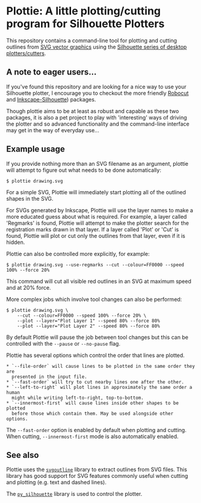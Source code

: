 Plottie: A little plotting/cutting program for Silhouette Plotters
==================================================================

This repository contains a command-line tool for plotting and cutting outlines
from [SVG vector graphics](https://developer.mozilla.org/kab/docs/Web/SVG)
using the [Silhouette series of desktop
plotters/cutters](https://www.silhouetteamerica.com/).

A note to eager users...
------------------------

If you've found this repository and are looking for a nice way to use your
Silhouette plotter, I encourage you to checkout the more friendly
[Robocut](https://github.com/nosliwneb/robocut) and
[Inkscape-Silhouette](https://github.com/fablabnbg/inkscape-silhouette))
packages.

Though plottie aims to be at least as robust and capable as these two packages,
it is also a pet project to play with 'interesting' ways of driving the plotter
and so advanced functionality and the command-line interface may get in the way
of everyday use...


Example usage
-------------

If you provide nothing more than an SVG filename as an argument, plottie will
attempt to figure out what needs to be done automatically:

    $ plottie drawing.svg

For a simple SVG, Plottie will immediately start plotting all of the outlined
shapes in the SVG.

For SVGs generated by Inkscape, Plottie will use the layer names to make a more
educated guess about what is required. For example, a layer called 'Regmarks'
is found, Plottie will attempt to make the plotter search for the registration
marks drawn in that layer. If a layer called 'Plot' or 'Cut' is found, Plottie
will plot or cut only the outlines from that layer, even if it is hidden.

Plottie can also be controlled more explicitly, for example:

    $ plottie drawing.svg --use-regmarks --cut --colour=FF0000 --speed 100% --force 20%

This command will cut all visible red outlines in an SVG at maximum speed and
at 20% force.

More complex jobs which involve tool changes can also be performed:

    $ plottie drawing.svg \
        --cut --colour=FF0000 --speed 100% --force 20% \
        --plot --layer="Plot Layer 1" --speed 80% --force 80%
        --plot --layer="Plot Layer 2" --speed 80% --force 80%

By default Plottie will pause the job between tool changes but this can be
controlled with the `--pause` or `--no-pause` flag.

Plottie has several options which control the order that lines are plotted.

    * `--file-order` will cause lines to be plotted in the same order they are
      presented in the input file.
    * `--fast-order` will try to cut nearby lines one after the other.
    * `--left-to-right` will plot lines in approximately the same order a human
      might while writing left-to-right, top-to-bottom.
    * `--innermost-first` will cause lines inside other shapes to be plotted
      before those which contain them. May be used alongside other options.

The `--fast-order` option is enabled by default when plotting and cutting.
When cutting, `--innermost-first` mode is also automatically enabled.


See also
--------

Plottie uses the [`svgoutline`](https://github.com/mossblaser/svgoutline)
library to extract outlines from SVG files. This library has good support for
SVG features commonly useful when cutting and plotting (e.g. text and dashed
lines).

The [`py_silhouette`](http://github.com/mossblaser/py_silhouette/) library is
used to control the plotter.
